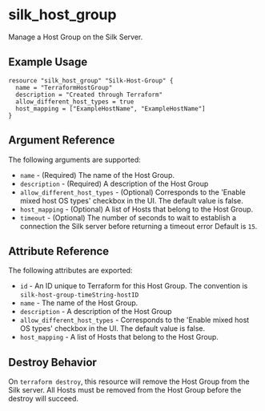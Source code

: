 # silk_host_group

Manage a Host Group on the Silk Server.

## Example Usage

``` hcl
resource "silk_host_group" "Silk-Host-Group" {
  name = "TerraformHostGroup"
  description = "Created through Terraform"
  allow_different_host_types = true
  host_mapping = ["ExampleHostName", "ExampleHostName"]
}
```

## Argument Reference

The following arguments are supported:

* `name` - (Required) The name of the Host Group.
* `description` - (Required) A description of the Host Group
* `allow_different_host_types` - (Optional) Corresponds to the 'Enable mixed host OS types' checkbox in the UI. The default value is false.
* `host_mapping` - (Optional) A list of Hosts that belong to the Host Group.
* `timeout` - (Optional) The number of seconds to wait to establish a connection the Silk server before returning a timeout error Default is `15`.

## Attribute Reference

The following attributes are exported:

* `id` - An ID unique to Terraform for this Host Group. The convention is `silk-host-group-timeString-hostID`
* `name` - The name of the Host Group.
* `description` - A description of the Host Group
* `allow_different_host_types` - Corresponds to the 'Enable mixed host OS types' checkbox in the UI. The default value is false.
* `host_mapping` - A list of Hosts that belong to the Host Group.

## Destroy Behavior

On `terraform destroy`, this resource will remove the Host Group from the Silk server. All Hosts must be removed from the Host Group before the destroy will succeed.
